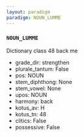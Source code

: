 ```yaml
---
layout: paradigm
paradigm: NOUN_LUMME
---
```

### ` NOUN_LUMME `

Dictionary class 48 back me
* grade_dir: strengthen
* plurale_tantum: False
* pos: NOUN
* stem_diphthong: None
* stem_vowel: None
* upos: NOUN
* harmony: back
* kotus_av: H
* kotus_tn: 48
* clitics: False
* possessive: False
